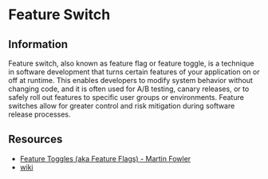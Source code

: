 # Feature Switch

## Information

Feature switch, also known as feature flag or feature toggle, is a technique in software development that turns certain features of your application on or off at runtime. This enables developers to modify system behavior without changing code, and it is often used for A/B testing, canary releases, or to safely roll out features to specific user groups or environments. Feature switches allow for greater control and risk mitigation during software release processes.

## Resources

- [Feature Toggles (aka Feature Flags) - Martin Fowler](https://martinfowler.com/articles/feature-toggles.html)
- [wiki](https://en.wikipedia.org/wiki/Feature_toggle)
